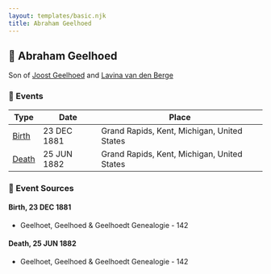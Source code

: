 ```yaml
---
layout: templates/basic.njk
title: Abraham Geelhoed
---
```

## 🔵 Abraham Geelhoed

Son of [Joost Geelhoed](/people/7/73673934) and [Lavina van den Berge](/people/7/71558365)

### 📆 Events

Type | Date | Place
------ | ------ | ------
[Birth](#event-event-2) | 23 DEC 1881 | Grand Rapids, Kent, Michigan, United States
[Death](#event-event-3) | 25 JUN 1882 | Grand Rapids, Kent, Michigan, United States

### 📰 Event Sources

#### <a id="event-event-2"></a> Birth, 23 DEC 1881
* Geelhoet, Geelhoed & Geelhoedt Genealogie  - 142

#### <a id="event-event-3"></a> Death, 25 JUN 1882
* Geelhoet, Geelhoed & Geelhoedt Genealogie  - 142